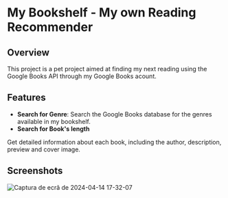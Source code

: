 # My Bookshelf - My own Reading Recommender

## Overview

This project is a pet project aimed at finding my next reading using the Google Books API through my Google Books acount.

## Features

- **Search for Genre**: Search the Google Books database for the genres available in my bookshelf.
- **Search for Book's length**

Get detailed information about each book, including the author, description, preview and cover image.


## Screenshots

![Captura de ecrã de 2024-04-14 17-32-07](https://github.com/AndreiaMsT/my-bookshelf/assets/115187957/57e284b0-32f4-47ad-8c9d-9f4b66a22cc5)




